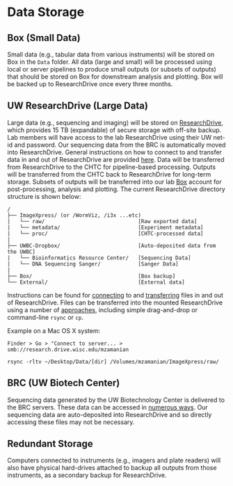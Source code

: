 # Data Storage

## Box (Small Data)

Small data (e.g., tabular data from various instruments) will be stored on Box in the `Data` folder. All data (large and small) will be processed using local or server pipelines to produce small outputs (or subsets of outputs) that should be stored on Box for downstream analysis and plotting. Box will be backed up to ResearchDrive once every three months.

## UW ResearchDrive (Large Data)

Large data (e.g., sequencing and imaging) will be stored on [ResearchDrive](https://it.wisc.edu/services/researchdrive), which provides 15 TB (expandable) of secure storage with off-site backup. Lab members will have access to the lab ResearchDrive using their UW net-id and password. Our sequencing data from the BRC is automatically moved into ResearchDrive. General instructions on how to connect to and transfer data in and out of ResearchDrive are provided [here](https://kb.wisc.edu/researchdata/internal/page.php?id=93998). Data will be transferred from ResearchDrive to the CHTC for pipeline-based processing. Outputs will be transferred from the CHTC back to ResearchDrive for long-term storage. Subsets of outputs will be transferred into our lab [Box](https://www.box.com) account for post-processing, analysis and plotting. The current ResearchDrive directory structure is shown below:

```
/
├── ImageXpress/ (or /WormViz, /i3x ...etc)
|   └── raw/                              [Raw exported data]
|   └── metadata/                         [Experiment metadata]    
|   └── proc/                             [CHTC-processed data]
|
├── UWBC-Dropbox/                         [Auto-deposited data from the UWBC]
|   └── Bioinformatics Resource Center/   [Sequencing Data]
|   └── DNA Sequencing Sanger/            [Sanger Data]
|
├── Box/                                  [Box backup]
└── External/                             [External data]
```

Instructions can be found for [connecting](https://kb.wisc.edu/researchdata/internal/page.php?id=93998#connect) to and [transferring](https://kb.wisc.edu/researchdata/internal/page.php?id=93998#transferdata) files in and out of ResearchDrive. Files can be transferred into the mounted ResearchDrive using a number of [approaches](https://kb.wisc.edu/researchdata/96641), including simple drag-and-drop or command-line `rsync` or `cp`.

Example on a Mac OS X system:

  ```
  Finder > Go > "Connect to server... >
  smb://research.drive.wisc.edu/mzamanian

  rsync -rltv ~/Desktop/Data/[dir] /Volumes/mzamanian/ImageXpress/raw/
  ```

## BRC (UW Biotech Center)

Sequencing data generated by the UW Biotechnology Center is delivered to the BRC servers. These data can be accessed in [numerous ways](https://www.biotech.wisc.edu/services/brc/data-access). Our sequencing data are auto-deposited into ResearchDrive and so directly accessing these files may not be necessary.

## Redundant Storage

Computers connected to instruments (e.g., imagers and plate readers) will also have physical hard-drives attached to backup all outputs from those instruments, as a secondary backup for ResearchDrive.
